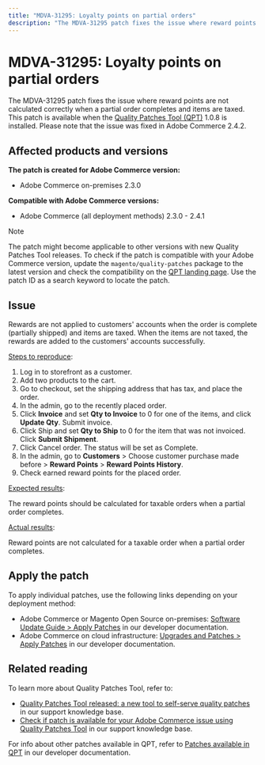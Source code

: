 ```yaml
---
title: "MDVA-31295: Loyalty points on partial orders"
description: "The MDVA-31295 patch fixes the issue where reward points are not calculated correctly when a partial order completes and items are taxed. This patch is available when the [Quality Patches Tool (QPT)](https://experienceleague.adobe.com/docs/commerce-knowledge-base/kb/announcements/commerce-announcements/magento-quality-patches-released-new-tool-to-self-serve-quality-patches.html) 1.0.8 is installed. Please note that the issue was fixed in Adobe Commerce 2.4.2."
---
```


# MDVA-31295: Loyalty points on partial orders

The MDVA-31295 patch fixes the issue where reward points are not calculated correctly when a partial order completes and items are taxed. This patch is available when the [Quality Patches Tool (QPT)](https://experienceleague.adobe.com/docs/commerce-knowledge-base/kb/announcements/commerce-announcements/magento-quality-patches-released-new-tool-to-self-serve-quality-patches.html) 1.0.8 is installed. Please note that the issue was fixed in Adobe Commerce 2.4.2.

## Affected products and versions

**The patch is created for Adobe Commerce version:**

* Adobe Commerce on-premises 2.3.0

**Compatible with Adobe Commerce versions:**

* Adobe Commerce (all deployment methods) 2.3.0 - 2.4.1

>[!NOTE]
>
>The patch might become applicable to other versions with new Quality Patches Tool releases. To check if the patch is compatible with your Adobe Commerce version, update the `magento/quality-patches` package to the latest version and check the compatibility on the [QPT landing page](https://devdocs.magento.com/quality-patches/tool.html#patch-grid). Use the patch ID as a search keyword to locate the patch.

## Issue

Rewards are not applied to customers' accounts when the order is complete (partially shipped) and items are taxed. When the items are not taxed, the rewards are added to the customers' accounts successfully.

<u>Steps to reproduce</u>:

1. Log in to storefront as a customer.
1. Add two products to the cart.
1. Go to checkout, set the shipping address that has tax, and place the order.
1. In the admin, go to the recently placed order.
1. Click **Invoice** and set **Qty to Invoice** to 0 for one of the items, and click **Update Qty**. Submit invoice.
1. Click Ship and set **Qty to Ship** to 0 for the item that was not invoiced. Click **Submit Shipment**.
1. Click Cancel order. The status will be set as Complete.
1. In the admin, go to **Customers** > Choose customer purchase made before > **Reward Points** > **Reward Points History**.
1. Check earned reward points for the placed order.

<u>Expected results</u>:

The reward points should be calculated for taxable orders when a partial order completes.

<u>Actual results</u>:

Reward points are not calculated for a taxable order when a partial order completes.

## Apply the patch

To apply individual patches, use the following links depending on your deployment method:

* Adobe Commerce or Magento Open Source on-premises: [Software Update Guide > Apply Patches](https://devdocs.magento.com/guides/v2.4/comp-mgr/patching/mqp.html) in our developer documentation.
* Adobe Commerce on cloud infrastructure: [Upgrades and Patches > Apply Patches](https://devdocs.magento.com/cloud/project/project-patch.html) in our developer documentation.

## Related reading

To learn more about Quality Patches Tool, refer to:

* [Quality Patches Tool released: a new tool to self-serve quality patches](https://experienceleague.adobe.com/docs/commerce-knowledge-base/kb/announcements/commerce-announcements/magento-quality-patches-released-new-tool-to-self-serve-quality-patches.html) in our support knowledge base.
* [Check if patch is available for your Adobe Commerce issue using Quality Patches Tool](https://support.magento.com/hc/en-us/articles/360047125252) in our support knowledge base.

For info about other patches available in QPT, refer to [Patches available in QPT](https://devdocs.magento.com/quality-patches/tool.html#patch-grid) in our developer documentation.